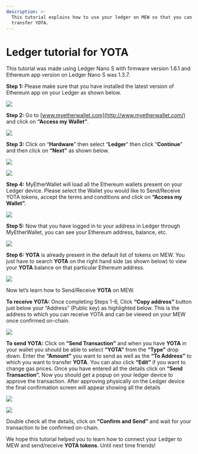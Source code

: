 ```yaml
---
description: >-
  This tutorial explains how to use your ledger on MEW so that you can vie and
  transfer YOTA.
---
```


# Ledger tutorial for YOTA

This tutorial was made using Ledger Nano S with firmware version 1.6.1 and Ethereum app version on Ledger Nano S was 1.3.7.

**Step 1:** Please make sure that you have installed the latest version of Ethereum app on your Ledger as shown below.

![](../../.gitbook/assets/1%20%281%29.png)

**Step 2:** Go to [www.myetherwallet.com](http://www.myetherwallet.com/) and click on **“Access my Wallet”**.

![](../../.gitbook/assets/2%20%281%29.png)

**Step 3:** Click on “**Hardware**” then select “**Ledger**” then click “**Continue**” and then click on **“Next”** as shown below.

![](../../.gitbook/assets/3%20%282%29.png)

![](../../.gitbook/assets/4%20%284%29.png)

**Step 4:** MyEtherWallet will load all the Ethereum wallets present on your Ledger device. Please select the Wallet you would like to Send/Receive YOTA tokens, accept the terms and conditions and click on **“Access my Wallet”.**

![](../../.gitbook/assets/5.png)

**Step 5:** Now that you have logged in to your address in Ledger through MyEtherWallet, you can see your Ethereum address, balance, etc.

![](../../.gitbook/assets/6%20%282%29.png)

**Step 6: YOTA** is already present in the default list of tokens on MEW. You just have to search **YOTA** on the right hand side \(as shown below\) to view your **YOTA** balance on that particular Ethereum address.

![](../../.gitbook/assets/7%20%281%29.png)

Now let’s learn how to Send/Receive **YOTA** on MEW.

**To receive YOTA:** Once completing Steps 1-6, Click **“Copy address”** button just below your “Address” \(Public key\) as highlighted below. This is the address to which you can receive YOTA and can be viewed on your MEW once confirmed on-chain.

![](../../.gitbook/assets/8%20%282%29.png)

**To send YOTA:** Click on **“Send Transaction”** and when you have **YOTA** in your wallet you should be able to select **“YOTA”** from the **“Type”** drop down. Enter the **“Amount”** you want to send as well as the **“To Address”** to which you want to transfer **YOTA**. You can also click **“Edit”** if you want to change gas prices. Once you have entered all the details click on **“Send Transaction”.** Now you should get a popup on your ledger device to approve the transaction. After approving physically on the Ledger device the final confirmation screen will appear showing all the details

![](../../.gitbook/assets/9.png)

![](../../.gitbook/assets/10%20%282%29.png)

Double check all the details, click on **“Confirm and Send”** and wait for your transaction to be confirmed on-chain.

We hope this tutorial helped you to learn how to connect your Ledger to MEW and send/receive **YOTA tokens**. Until next time friends!


